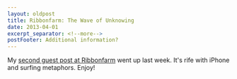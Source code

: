 ```yaml
---
layout: oldpost
title: Ribbonfarm: The Wave of Unknowing
date: 2013-04-01
excerpt_separator: <!--more-->
postFooter: Additional information?
---
```


My <a href="http://www.ribbonfarm.com/2013/03/27/the-wave-of-unknowing/">second guest post at Ribbonfarm</a> went up last week. It's rife with iPhone and surfing metaphors. Enjoy!